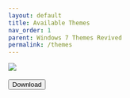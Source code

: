 ```yaml
---
layout: default
title: Available Themes
nav_order: 1
parent: Windows 7 Themes Revived
permalink: /themes
---
```


<img src="https://images-wixmp-ed30a86b8c4ca887773594c2.wixmp.com/i/836bd001-fc1e-41ac-8fce-917bee5d1f0e/dino2ml-ee84d62e-9ad3-4dbe-a5f3-62c414afec6e.png/v1/fill/w_1200,h_557,q_80,strp/windows_7_themes_revived_by_og_nimbi_dino2ml-fullview.jpg" /><br /><br /><a href="https://github.com/The-Back-Room/Windows-7-Themes-Revived/archive/refs/heads/main.zip"><button style="text-align:center" type="button" name="button" class="btn">Download</button></a>
